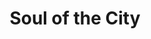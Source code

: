 ---
pid: ch448
title: Soul of the City
location_transcription: South Street, Underground Arts
coordinates: "[-75.158682951173, 39.958865486612]"
zipcode: '19128'
gen_neighborhood: Northwest Philadelphia
neighborhood: Roxborough
outside_phl: 
age: '25'
age_range: 20-29
instagram: 
image_file_name: ch_448.jpg
proposal_transcription: Some sort of monument to display the unique music from Philly,
  a statue of a person rocking out
topic: Music
topic_summary: 0, 0
type: Other No Form
keywords_other: 
credit: Kelsey
image_labels: 
twitter: 
facebook: 
permalink: "/monuments/ch448/"
layout: item-page
---
